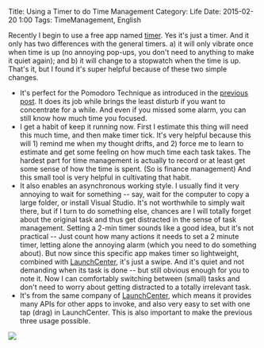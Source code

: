 Title: Using a Timer to do Time Management
Category: Life
Date: 2015-02-20 1:00
Tags: TimeManagement, English

Recently I begin to use a free app named [timer](https://itunes.apple.com/us/app/timer/id507518845?mt=8).
Yes it's just a timer.
And it only has two differences with the general timers. 
a) it will only vibrate once when time is up (no annoying pop-ups, you don't need to anything to make it quiet again); and
b) it will change to a stopwatch when the time is up.
That's it, but I found it's super helpful because of these two simple changes.

* It's perfect for the Pomodoro Technique as introduced in the [previous post](https://grapeot.me/more-tips-about-time-management.html). It does its job while brings the least disturb if you want to concentrate for a while.
And even if you missed some alarm, you can still know how much time you focused. 
* I get a habit of keep it running now.
First I estimate this thing will need this much time, and then make timer tick.
It's very helpful because this will 1) remind me when my thought drifts, and 2) force me to learn to estimate and get some feeling on how much time each task takes.
The hardest part for time management is actually to record or at least get some sense of how the time is spent.
(So is finance management) And this small tool is very helpful in cultivating that habit.
* It also enables an asynchronous working style.
I usually find it very annoying to wait for something -- say, wait for the computer to copy a large folder, or install Visual Studio.
It's not worthwhile to simply wait there, but if I turn to do something else, chances are I will totally forget about the original task and thus get distracted in the sense of task management.
Setting a 2-min timer sounds like a good idea, but it's not practical -- Just count how many actions it needs to set a 2 minute timer, letting alone the annoying alarm (which you need to do something about).
But now since this specific app makes timer so lightweight, combined with [LaunchCenter](http://contrast.co/launch-center-pro/), it's just a swipe.
And it's quiet and not demanding when its task is done -- but still obvious enough for you to note it.
Now I can comfortably switching between (small) tasks and don't need to worry about getting distracted to a totally irrelevant task.
* It's from the same company of [LaunchCenter](http://contrast.co/launch-center-pro/), which means it provides many APIs for other apps to invoke, and also very easy to set with one tap (drag) in LaunchCenter. This is also important to make the previous three usage possible.

![](http://a2.mzstatic.com/us/r30/Purple/v4/d1/c3/fe/d1c3fe7f-ecb8-ff3a-7e14-0394348e1ac6/screen568x568.jpeg)

